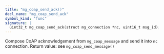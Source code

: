 ```yaml
---
title: "mg_coap_send_ack()"
decl_name: "mg_coap_send_ack"
symbol_kind: "func"
signature: |
  uint32_t mg_coap_send_ack(struct mg_connection *nc, uint16_t msg_id);
---
```


Compose CoAP acknowledgement from `mg_coap_message`
and send it into `nc` connection.
Return value: see `mg_coap_send_message()` 

